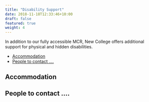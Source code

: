 ```yaml
---
title: "Disability Support"
date: 2018-11-18T12:33:46+10:00
draft: false
featured: true
weight: 4
---
```


In addition to our fully accessible MCR, New College offers additional support for physical and hidden disabilities. 

- [Accommodation](#accommodation)
- [People to contact ....](#people-to-contact-)


## Accommodation

## People to contact ....

